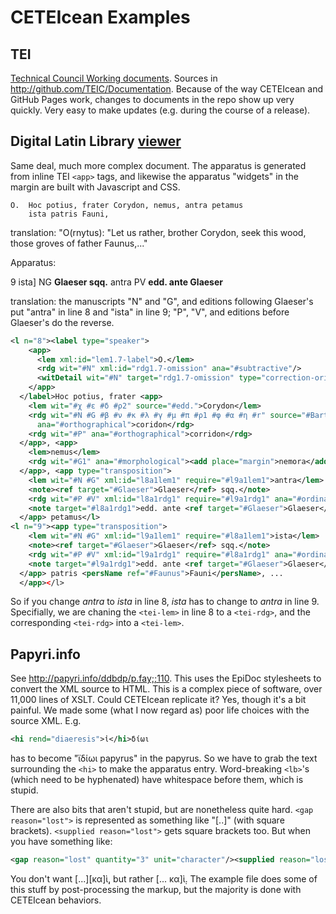 # CETEIcean Examples
## TEI 
[Technical Council Working documents](http://teic.github.io/TCW). Sources in <http://github.com/TEIC/Documentation>. 
Because of the way CETEIcean and GitHub Pages work, changes to documents in the repo show up very quickly. Very easy to make updates (e.g. during the course of a release).

## Digital Latin Library [viewer](http://digitallatin.github.io/viewer/calpurnius.html)
Same deal, much more complex document. The apparatus is generated from inline TEI `<app>` tags, and likewise the apparatus "widgets" in the margin are built with Javascript and CSS.
```
O.  Hoc potius, frater Corydon, nemus, antra petamus
    ista patris Fauni,
```
translation: "O(rnytus): "Let us rather, brother Corydon, seek this wood, those groves of father Faunus,..."

Apparatus:

9 ista] NG **Glaeser sqq.** antra PV **edd. ante Glaeser**

translation: the manuscripts "N" and "G", and editions following Glaeser's put "antra" in line 8 and "ista" in line 9; "P", "V", and editions before Glaeser's do the reverse.

```xml
<l n="8"><label type="speaker">
    <app>
      <lem xml:id="lem1.7-label">O.</lem>
      <rdg wit="#N" xml:id="rdg1.7-omission" ana="#subtractive"/>
      <witDetail wit="#N" target="rdg1.7-omission" type="correction-original"/>
    </app>
  </label>Hoc potius, frater <app>
    <lem wit="#χ #ε #δ #ρ2" source="#edd.">Corydon</lem>
    <rdg wit="#N #G #β #ν #κ #λ #γ #μ #π #ρ1 #φ #α #η #r" source="#Barth1613"
      ana="#orthographical">coridon</rdg>
    <rdg wit="#P" ana="#orthographical">corridon</rdg>
  </app>, <app>
    <lem>nemus</lem>
    <rdg wit="#G1" ana="#morphological"><add place="margin">nemora</add></rdg>
  </app>, <app type="transposition">
    <lem wit="#N #G" xml:id="l8a1lem1" require="#l9a1lem1">antra</lem>
    <note><ref target="#Glaeser">Glaeser</ref> sqq.</note>
    <rdg wit="#P #V" xml:id="l8a1rdg1" require="#l9a1rdg1" ana="#ordinal">ista</rdg>
    <note target="#l8a1rdg1">edd. ante <ref target="#Glaeser">Glaeser</ref></note>
  </app> petamus</l>
<l n="9"><app type="transposition">
    <lem wit="#N #G" xml:id="l9a1lem1" require="#l8a1lem1">ista</lem>
    <note><ref target="#Glaeser">Glaeser</ref> sqq.</note>
    <rdg wit="#P #V" xml:id="l9a1rdg1" require="#l8a1rdg1" ana="#ordinal">antra</rdg>
    <note target="#l9a1rdg1">edd. ante <ref target="#Glaeser">Glaeser</ref></note>
  </app> patris <persName ref="#Faunus">Fauni</persName>, ...
  </app></l>
```

So if you change *antra* to *ista* in line 8, *ista* has to change to *antra* in line 9. Specifially, we are chaning the `<tei-lem>` in line 8 to a `<tei-rdg>`, and the corresponding `<tei-rdg>` into a `<tei-lem>`.

## Papyri.info
See <http://papyri.info/ddbdp/p.fay;;110>. This uses the EpiDoc stylesheets to convert the XML source to HTML. This is a complex piece of software, over 11,000 lines of XSLT. Could CETEIcean replicate it? Yes, though it's a bit painful. We made some (what I now regard as) poor life choices with the source XML. E.g. 
```xml
<hi rend="diaeresis">ἰ</hi>δίωι
``` 
has to become "ϊδίωι papyrus" in the papyrus. So we have to grab the text surrounding the `<hi>` to make the apparatus entry. Word-breaking `<lb>`'s (which need to be hyphenated) have whitespace before them, which is stupid. 

There are also bits that aren't stupid, but are nonetheless quite hard. `<gap reason="lost">` is represented as something like "[..]" (with square brackets). `<supplied reason="lost">` gets square brackets too. But when you have something like:
```xml
<gap reason="lost" quantity="3" unit="character"/><supplied reason="lost"> κα</supplied><unclear>ὶ</unclear>
```
You don't want [...][κα]ὶ̣, but rather [... κα]ὶ̣. The example file does some of this stuff by post-processing the markup, but the majority is done with CETEIcean behaviors.
